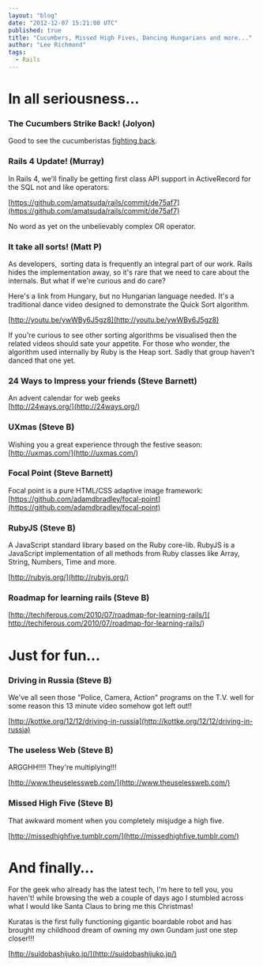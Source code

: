 ```yaml
---
layout: "blog"
date: "2012-12-07 15:21:00 UTC"
published: true
title: "Cucumbers, Missed High Fives, Dancing Hungarians and more..."
author: "Lee Richmond"
tags:
  - Rails
---
```


# In all seriousness… #

### The Cucumbers Strike Back! (Jolyon) ###

Good to see the cucumberistas [fighting back](http://www.livestream.com/pivotallabs/video?clipId=pla_d3e8de30-f50f-47c9-aeaa-fc350e11d605).

### Rails 4 Update! (Murray) ###

In Rails 4, we'll finally be getting first class API support in ActiveRecord for the SQL not and like operators: 

[https://github.com/amatsuda/rails/commit/de75af7](https://github.com/amatsuda/rails/commit/de75af7)

No word as yet on the unbelievably complex OR operator.

### It take all sorts! (Matt P) ###

As developers,  sorting data is frequently an integral part of our work. Rails hides the implementation away, so it's rare that we need to care about the internals. But what if we're curious and do care?

Here's a link from Hungary, but no Hungarian language needed. It's a traditional dance video designed to demonstrate the Quick Sort algorithm.

[http://youtu.be/ywWBy6J5gz8](http://youtu.be/ywWBy6J5gz8)

If you're curious to see other sorting algorithms be visualised then the related videos should sate your appetite. For those who wonder, the algorithm used internally by Ruby is the Heap sort. Sadly that group haven't danced that one yet. 

### 24 Ways to Impress your friends (Steve Barnett) ###

An advent calendar for web geeks  
[http://24ways.org/](http://24ways.org/)

### UXmas (Steve B) ###
Wishing you a great experience through the festive season: 
[http://uxmas.com/](http://uxmas.com/)

### Focal Point (Steve Barnett) ###
Focal point is a pure HTML/CSS adaptive image framework: [https://github.com/adamdbradley/focal-point](https://github.com/adamdbradley/focal-point)

### RubyJS (Steve B) ###

A JavaScript standard library based on the Ruby core-lib. RubyJS is a JavaScript implementation of all methods from Ruby classes like Array, String, Numbers, Time and more.

[http://rubyjs.org/](http://rubyjs.org/)

### Roadmap for learning rails (Steve B) ###
[http://techiferous.com/2010/07/roadmap-for-learning-rails/](
http://techiferous.com/2010/07/roadmap-for-learning-rails/)

# Just for fun… #

### Driving in Russia (Steve B) ###

We've all seen those "Police, Camera, Action" programs on the T.V. well for some reason this 13 minute video somehow got left out!! 

[http://kottke.org/12/12/driving-in-russia](http://kottke.org/12/12/driving-in-russia)

### The useless Web (Steve B) ###
ARGGHH!!!! They're  multiplying!!!

[http://www.theuselessweb.com/](http://www.theuselessweb.com/)

### Missed High Five (Steve B) ###

That awkward moment when you completely misjudge a high five.

[http://missedhighfive.tumblr.com/](http://missedhighfive.tumblr.com/)

# And finally… #

For the geek who already has the latest tech, I'm here to tell you, you haven't! while browsing the web a couple of days ago I stumbled across what I would like Santa Claus to bring me this Christmas!

Kuratas is the first  fully functioning gigantic boardable robot and has brought my childhood dream of owning my own Gundam just one step closer!!! 

[http://suidobashijuko.jp/](http://suidobashijuko.jp/)

